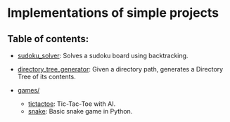 # Implementations of simple projects

## Table of contents:

- [sudoku_solver](sudoku_solver): Solves a sudoku board using backtracking.

- [directory_tree_generator](directory_tree_generator): Given a directory path, generates a Directory Tree of its contents.

- [games/](games)
  - [tictactoe](games/tictactoe): Tic-Tac-Toe with AI.
  - [snake](games/snake): Basic snake game in Python.

